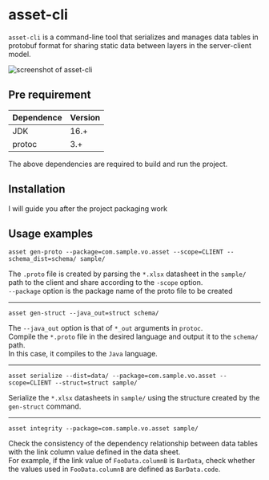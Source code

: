# asset-cli
`asset-cli` is a command-line tool that serializes and manages data tables in protobuf format for sharing static data between layers in the server-client model.

![screenshot of asset-cli](https://user-images.githubusercontent.com/12756996/123517170-77706000-d6da-11eb-9610-3b3daa5a9db4.png)

## Pre requirement
| Dependence                 | Version                    |
| -------------------------- | -------------------------- |
| JDK                        | 16.+                       |
| protoc                     | 3.+                        |

The above dependencies are required to build and run the project.

## Installation

I will guide you after the project packaging work

## Usage examples

```
asset gen-proto --package=com.sample.vo.asset --scope=CLIENT --schema_dist=schema/ sample/
```

The `.proto` file is created by parsing the `*.xlsx` datasheet in the `sample/` path to the client and share according to the `-scope` option.  
`--package` option is the package name of the proto file to be created

---

```
asset gen-struct --java_out=struct schema/
```

The `--java_out` option is that of `*_out` arguments in `protoc`.  
Compile the `*.proto` file in the desired language and output it to the `schema/` path.  
In this case, it compiles to the `Java` language.

---

```
asset serialize --dist=data/ --package=com.sample.vo.asset --scope=CLIENT --struct=struct sample/
```

Serialize the `*.xlsx` datasheets in `sample/` using the structure created by the `gen-struct` command.

---

```
asset integrity --package=com.sample.vo.asset sample/
```

Check the consistency of the dependency relationship between data tables with the link column value defined in the data sheet.  
For example, if the link value of `FooData.columnB` is `BarData`, check whether the values used in `FooData.columnB` are defined as `BarData.code`.